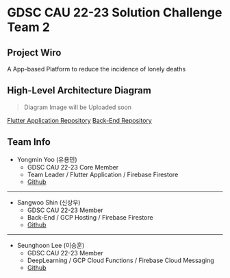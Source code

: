 # GDSC CAU 22-23 Solution Challenge Team 2

## Project Wiro

A App-based Platform to reduce the incidence of lonely deaths

## High-Level Architecture Diagram

> Diagram Image will be Uploaded soon

[Flutter Application Repository](https://github.com/GDSC-CAU/Solution-Challenge-Team-2-Flutter-App)
[Back-End Repository](https://github.com/GDSC-CAU/Solution-Challenge-Team-2-Spring-BE)

## Team Info

- Yongmin Yoo (유용민)
  - GDSC CAU 22-23 Core Member
  - Team Leader / Flutter Application / Firebase Firestore
  - [Github](https://github.com/yymin1022)

---

- Sangwoo Shin (신상우)
  - GDSC CAU 22-23 Member
  - Back-End / GCP Hosting / Firebase Firestore
  - [Github](https://github.com/sangwoonoel)

---

- Seunghoon Lee (이승훈)
  - GDSC CAU 22-23 Member
  - DeepLearning / GCP Cloud Functions / Firebase Cloud Messaging
  - [Github](https://github.com/sicmokil)